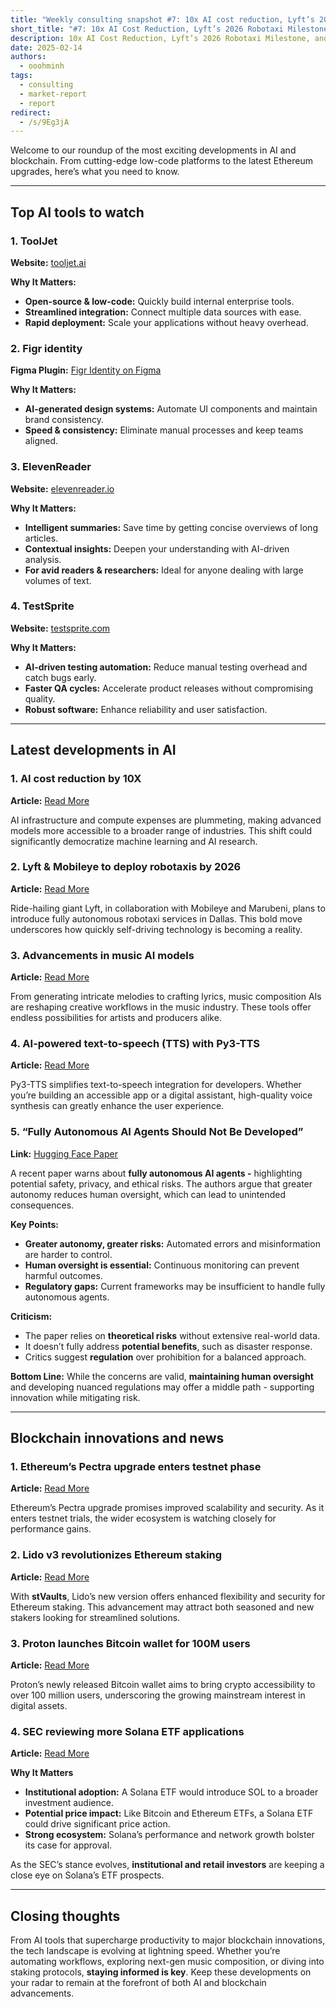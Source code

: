 ```yaml
---
title: "Weekly consulting snapshot #7: 10x AI cost reduction, Lyft’s 2026 robotaxi milestone, and Solana ETF buzz"
short_title: "#7: 10x AI Cost Reduction, Lyft’s 2026 Robotaxi Milestone, and Solana ETF Buzz"
description: 10x AI Cost Reduction, Lyft’s 2026 Robotaxi Milestone, and Solana ETF Buzz
date: 2025-02-14
authors:
  - ooohminh
tags:
  - consulting
  - market-report
  - report
redirect:
  - /s/9Eg3jA
---
```


Welcome to our roundup of the most exciting developments in AI and blockchain. From cutting-edge low-code platforms to the latest Ethereum upgrades, here’s what you need to know.

---

## Top AI tools to watch

### 1. ToolJet

**Website:** [tooljet.ai](https://www.tooljet.ai/)

**Why It Matters:**

- **Open-source & low-code:** Quickly build internal enterprise tools.
- **Streamlined integration:** Connect multiple data sources with ease.
- **Rapid deployment:** Scale your applications without heavy overhead.

### 2. Figr identity

**Figma Plugin:** [Figr Identity on Figma](https://www.figma.com/community/plugin/1350743748296105581/figr-identity-generate-design-systems-with-ai)

**Why It Matters:**

- **AI-generated design systems:** Automate UI components and maintain brand consistency.
- **Speed & consistency:** Eliminate manual processes and keep teams aligned.

### 3. ElevenReader

**Website:** [elevenreader.io](https://elevenreader.io/)

**Why It Matters:**

- **Intelligent summaries:** Save time by getting concise overviews of long articles.
- **Contextual insights:** Deepen your understanding with AI-driven analysis.
- **For avid readers & researchers:** Ideal for anyone dealing with large volumes of text.

### 4. TestSprite

**Website:** [testsprite.com](https://www.testsprite.com/)

**Why It Matters:**

- **AI-driven testing automation:** Reduce manual testing overhead and catch bugs early.
- **Faster QA cycles:** Accelerate product releases without compromising quality.
- **Robust software:** Enhance reliability and user satisfaction.

---

## Latest developments in AI

### 1. AI cost reduction by 10X

**Article:** [Read More](https://ecoinimist.com/2025/02/10/artificial-intelligence-costs-down-10x/?utm_source=rss&utm_medium=rss&utm_campaign=artificial-intelligence-costs-down-10x)

AI infrastructure and compute expenses are plummeting, making advanced models more accessible to a broader range of industries. This shift could significantly democratize machine learning and AI research.

### 2. Lyft & Mobileye to deploy robotaxis by 2026

**Article:** [Read More](https://www.theverge.com/news/609371/lyft-robotaxi-mobileye-marubeni-dallas-2026)

Ride-hailing giant Lyft, in collaboration with Mobileye and Marubeni, plans to introduce fully autonomous robotaxi services in Dallas. This bold move underscores how quickly self-driving technology is becoming a reality.

### 3. Advancements in music AI models

**Article:** [Read More](https://www.maximepeabody.com/blog/music-ai-models)

From generating intricate melodies to crafting lyrics, music composition AIs are reshaping creative workflows in the music industry. These tools offer endless possibilities for artists and producers alike.

### 4. AI-powered text-to-speech (TTS) with Py3-TTS

**Article:** [Read More](https://pypi.org/project/py3-tts-wrapper/)

Py3-TTS simplifies text-to-speech integration for developers. Whether you’re building an accessible app or a digital assistant, high-quality voice synthesis can greatly enhance the user experience.

### 5. “Fully Autonomous AI Agents Should Not Be Developed”

**Link:** [Hugging Face Paper](https://huggingface.co/papers/2502.02649)

A recent paper warns about **fully autonomous AI agents -** highlighting potential safety, privacy, and ethical risks. The authors argue that greater autonomy reduces human oversight, which can lead to unintended consequences.

**Key Points:**

- **Greater autonomy, greater risks:** Automated errors and misinformation are harder to control.
- **Human oversight is essential:** Continuous monitoring can prevent harmful outcomes.
- **Regulatory gaps:** Current frameworks may be insufficient to handle fully autonomous agents.

**Criticism:**

- The paper relies on **theoretical risks** without extensive real-world data.
- It doesn’t fully address **potential benefits**, such as disaster response.
- Critics suggest **regulation** over prohibition for a balanced approach.

**Bottom Line:** While the concerns are valid, **maintaining human oversight** and developing nuanced regulations may offer a middle path - supporting innovation while mitigating risk.

---

## Blockchain innovations and news

### 1. Ethereum’s Pectra upgrade enters testnet phase

**Article:** [Read More](https://www.bankless.com/read/ethereums-pectra-upgrade-set-for-testnet-trials)

Ethereum’s Pectra upgrade promises improved scalability and security. As it enters testnet trials, the wider ecosystem is watching closely for performance gains.

### 2. Lido v3 revolutionizes Ethereum staking

**Article:** [Read More](https://www.altcoinbuzz.io/cryptocurrency-news/lido-v3-redefines-ethereum-staking-with-stvaults/)

With **stVaults**, Lido’s new version offers enhanced flexibility and security for Ethereum staking. This advancement may attract both seasoned and new stakers looking for streamlined solutions.

### 3. Proton launches Bitcoin wallet for 100M users

**Article:** [Read More](https://www.altcoinbuzz.io/cryptocurrency-news/proton-launches-bitcoin-wallet-for-100m-users/)

Proton’s newly released Bitcoin wallet aims to bring crypto accessibility to over 100 million users, underscoring the growing mainstream interest in digital assets.

### 4. SEC reviewing more Solana ETF applications

**Article:** [Read More](https://coinpaprika.com/news/sec-reviews-more-solana-etf-applications-approval-chances-rise/)

**Why It Matters**

- **Institutional adoption:** A Solana ETF would introduce SOL to a broader investment audience.
- **Potential price impact:** Like Bitcoin and Ethereum ETFs, a Solana ETF could drive significant price action.
- **Strong ecosystem:** Solana’s performance and network growth bolster its case for approval.

As the SEC’s stance evolves, **institutional and retail investors** are keeping a close eye on Solana’s ETF prospects.

---

## Closing thoughts

From AI tools that supercharge productivity to major blockchain innovations, the tech landscape is evolving at lightning speed. Whether you’re automating workflows, exploring next-gen music composition, or diving into staking protocols, **staying informed is key**. Keep these developments on your radar to remain at the forefront of both AI and blockchain advancements.
